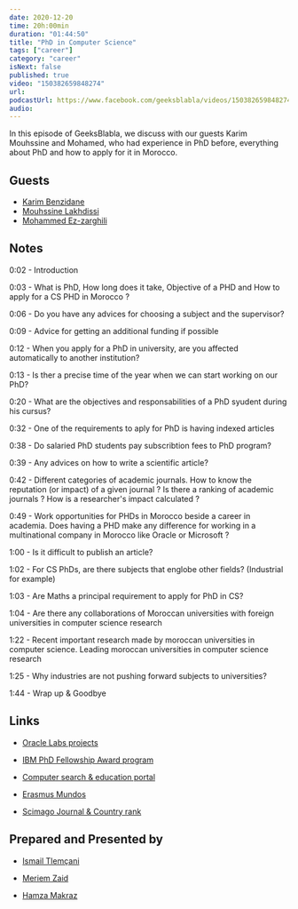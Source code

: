 ```yaml
---
date: 2020-12-20
time: 20h:00min
duration: "01:44:50"
title: "PhD in Computer Science"
tags: ["career"]
category: "career"
isNext: false
published: true
video: "150382659848274"
url:
podcastUrl: https://www.facebook.com/geeksblabla/videos/150382659848274
audio:
---
```


In this episode of GeeksBlabla, we discuss with our guests Karim Mouhssine and Mohamed, who had experience in PhD before, everything about PhD and how to apply for it in Morocco.

## Guests

- [Karim Benzidane](https://www.linkedin.com/in/benzidanekarim)
- [Mouhssine Lakhdissi](https://www.linkedin.com/in/mlakhdissi/)
- [Mohammed Ez-zarghili](https://www.facebook.com/mohamed.ezzarghili)

## Notes

0:02 - Introduction

0:03 - What is PhD, How long does it take, Objective of a PHD and How to apply for a CS PHD in Morocco ?

0:06 - Do you have any advices for choosing a subject and the supervisor?

0:09 - Advice for getting an additional funding if possible

0:12 - When you apply for a PhD in university, are you affected automatically to another institution?

0:13 - Is ther a precise time of the year when we can start working on our PhD?

0:20 - What are the objectives and responsabilities of a PhD syudent during his cursus?

0:32 - One of the requirements to aply for PhD is having indexed articles

0:38 - Do salaried PhD students pay subscribtion fees to PhD program?

0:39 - Any advices on how to write a scientific article?

0:42 - Different categories of academic journals. How to know the reputation (or impact) of a given journal ? Is there a ranking of academic journals ? How is a researcher's impact calculated ?

0:49 - Work opportunities for PHDs in Morocco beside a career in academia. Does having a PHD make any difference for working in a multinational company in Morocco like Oracle or Microsoft ?

1:00 - Is it difficult to publish an article?

1:02 - For CS PhDs, are there subjects that englobe other fields? (Industrial for example)

1:03 - Are Maths a principal requirement to apply for PhD in CS?

1:04 - Are there any collaborations of Moroccan universities with foreign universities in computer science research

1:22 - Recent important research made by moroccan universities in computer science. Leading moroccan universities in computer science research

1:25 - Why industries are not pushing forward subjects to universities?

1:44 - Wrap up & Goodbye

## Links

- [Oracle Labs projects](https://labs.oracle.com/pls/apex/f?p=LABS:projects:0)

- [IBM PhD Fellowship Award program](https://www.research.ibm.com/university/awards/fellowships.html)

- [Computer search & education portal](http://portal.core.edu.au/conf-ranks/)

- [Erasmus Mundos](https://macece.ma)

- [Scimago Journal & Country rank](www.scimagojr.com)

## Prepared and Presented by

- [Ismail Tlemçani](https://www.linkedin.com/in/ismailtlemcani)

- [Meriem Zaid](https://www.facebook.com/MeriemZaid)

- [Hamza Makraz](https://web.facebook.com/MakrazHamza)